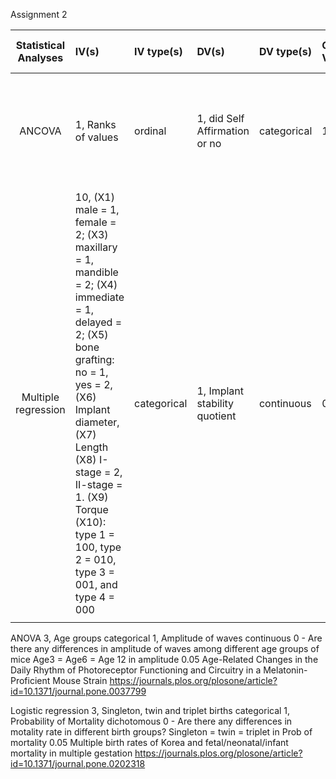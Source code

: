 





Assignment 2



| **Statistical Analyses**	|  **IV(s)**  |  **IV type(s)** |  **DV(s)**  |  **DV type(s)**  |  **Control Var** | **Control Var type**  | **Question to be answered** | **_H0_** | **alpha** | **link to paper**| 
|:----------:|:----------|:------------|:-------------|:-------------|:------------|:------------- |:------------------|:----:|:-------:|:-------|
ANCOVA	| 1, Ranks of values | ordinal | 1, did Self Affirmation or no| categorical | 1, age | continuous (could also be categorical) | 	Do participants in self-affirmation rak  value significantly higher than control group | Ranks test groups <= Ranks control group | 0.05 | [Self-Affirmation Improves Problem-Solving under Stress](http://journals.plos.org/plosone/article?id=10.1371/journal.pone.0062593) |
Multiple regression	|	10, (X1) male = 1, female = 2; (X3) maxillary = 1, mandible = 2; (X4) immediate = 1, delayed = 2; (X5) bone grafting: no = 1, yes = 2, (X6) Implant diameter, (X7) Length (X8) I-stage = 2, II-stage = 1. (X9) Torque  (X10): type 1 = 100, type 2 = 010, type 3 = 001, and type 4 = 000 | categorical | 1, Implant stability quotient | continuous | 0 | - | Do variables influence implant stability quotient ? | X1, X2,X3,~ X11 = 0 | 0.05 | [Multivariate linear regression analysis to identify general factors for quantitative predictions of implant stability quotient values](https://journals.plos.org/plosone/article?id=10.1371/journal.pone.0187010)
|||||||||



ANOVA 	3, Age groups	categorical	1, Amplitude of waves	continuous	0	-	Are there any differences in amplitude of waves among different age groups of mice	Age3 = Age6 = Age 12 in amplitude	0.05	Age-Related Changes in the Daily Rhythm of Photoreceptor Functioning and Circuitry in a Melatonin-Proficient Mouse Strain	https://journals.plos.org/plosone/article?id=10.1371/journal.pone.0037799


Logistic regression	3, Singleton, twin and triplet births 	categorical	1, Probability of Mortality	dichotomous	0	-	Are there any differences in motality rate in different birth groups?	Singleton = twin = triplet in Prob of mortality	0.05	Multiple birth rates of Korea and fetal/neonatal/infant mortality in multiple gestation	https://journals.plos.org/plosone/article?id=10.1371/journal.pone.0202318

